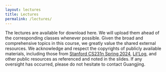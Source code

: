 ```yaml
---
layout: lectures
title: Lectures
permalink: /lectures/
---
```

The lectures are available for download here. We will upload them ahead of the corresponding classes whenever possible. Given the broad and comprehensive topics in this course, we greatly value the shared external resources. We acknowledge and respect the copyrights of publicly available materials, including those from [Stanford CS231n Spring 2024](https://cs231n.stanford.edu/index.html), [Lil'Log](https://lilianweng.github.io/), and other public resources as referenced and noted in the slides. If any oversight has occurred, please do not hesitate to contact Guangjing.